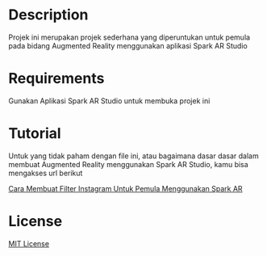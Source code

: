 # Description
Projek ini merupakan projek sederhana yang diperuntukan untuk pemula pada bidang Augmented Reality menggunakan aplikasi Spark AR Studio

# Requirements
Gunakan Aplikasi Spark AR Studio untuk membuka projek ini

# Tutorial
Untuk yang tidak paham dengan file ini, atau bagaimana dasar dasar dalam membuat Augmented Reality menggunakan Spark AR Studio, kamu bisa mengakses url berikut

[Cara Membuat Filter Instagram Untuk Pemula Menggunakan Spark AR](https://48faraaz.medium.com/cara-membuat-filter-instagram-untuk-pemula-menggunakan-spark-ar-3003c6614453)

# License
[MIT License](https://github.com/zFz0000/TopiDanKacamataSparkAR/blob/main/LICENSE)
